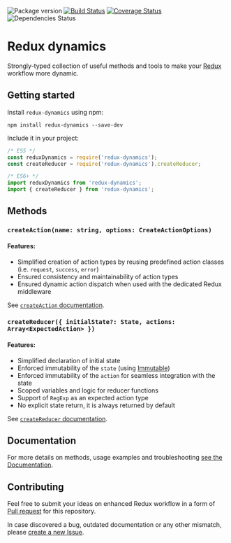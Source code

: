 ![Package version](https://badge.fury.io/js/redux-dynamics.svg)
[![Build Status](https://travis-ci.org/kettanaito/redux-dynamics.svg?branch=master)](https://travis-ci.org/kettanaito/redux-dynamics)
[![Coverage Status](https://coveralls.io/repos/github/kettanaito/redux-dynamics/badge.svg)](https://coveralls.io/github/kettanaito/redux-dynamics)
![Dependencies Status](https://david-dm.org/kettanaito/redux-dynamics.svg)

# Redux dynamics
Strongly-typed collection of useful methods and tools to make your [Redux](http://redux.js.org/) workflow more dynamic.

## Getting started
Install `redux-dynamics` using npm:
```
npm install redux-dynamics --save-dev
```
Include it in your project:
```js
/* ES5 */
const reduxDynamics = require('redux-dynamics');
const createReducer = require('redux-dynamics').createReducer;

/* ES6+ */
import reduxDynamics from 'redux-dynamics';
import { createReducer } from 'redux-dynamics';
```

## Methods
### `createAction(name: string, options: CreateActionOptions)`
#### Features:
* Simplified creation of action types by reusing predefined action classes (i.e. `request`, `success`, `error`)
* Ensured consistency and maintainability of action types
* Ensured dynamic action dispatch when used with the dedicated Redux middleware

See [`createAction` documentation](./docs/api/createAction.md).

### `createReducer({ initialState?: State, actions: Array<ExpectedAction> })`
#### Features:
* Simplified declaration of initial state
* Enforced immutability of the `state` (using [Immutable](https://facebook.github.io/immutable-js))
* Enforced immutability of the `action` for seamless integration with the state
* Scoped variables and logic for reducer functions
* Support of `RegExp` as an expected action type
* No explicit state return, it is always returned by default

See [`createReducer` documentation](./docs/api/createReducer.md).

## Documentation
For more details on methods, usage examples and troubleshooting [see the Documentation](./docs).

## Contributing
Feel free to submit your ideas on enhanced Redux workflow in a form of [Pull request](https://github.com/kettanaito/redux-dynamics/pulls) for this repository.

In case discovered a bug, outdated documentation or any other mismatch, please [create a new Issue](https://github.com/kettanaito/redux-dynamics/issues).
